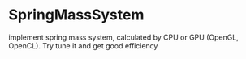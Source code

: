 # SpringMassSystem
implement spring mass system, calculated by CPU or GPU (OpenGL, OpenCL). Try tune it and get good efficiency
